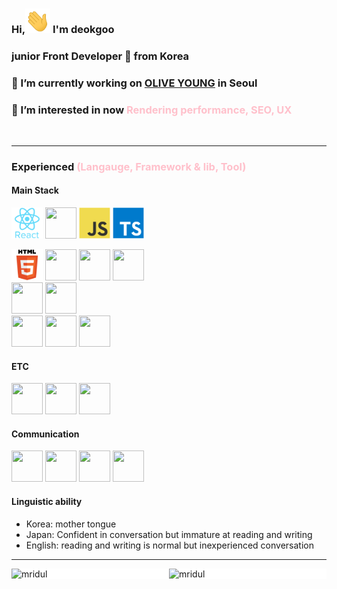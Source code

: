<link rel="stylesheet" href="https://cdn.jsdelivr.net/gh/devicons/devicon@v2.12.0/devicon.min.css">

### Hi,<img src="https://raw.githubusercontent.com/ABSphreak/ABSphreak/master/gifs/Hi.gif" width="40px" /> I'm deokgoo

### junior Front Developer 🚀 from Korea

### 🔭 I’m currently working on [OLIVE YOUNG](https://tech.oliveyoung.co.kr/about/) in Seoul
### 🌱 I’m interested in now <span style="color: pink"> Rendering performance, SEO, UX</span>

<br/>

<hr/>

### Experienced <span style="color: pink">(Langauge, Framework & lib, Tool)</span>

#### Main Stack
<p>
    <img src="https://raw.githubusercontent.com/devicons/devicon/master/icons/react/react-original-wordmark.svg" alt="react" width="50" height="50"/>
    <img src='https://cdn.jsdelivr.net/gh/devicons/devicon/icons/vuejs/vuejs-original-wordmark.svg' width="50" height="50">
    <img src="https://raw.githubusercontent.com/devicons/devicon/master/icons/javascript/javascript-original.svg" alt="javascript" width="50" height="50"/> <img src="https://raw.githubusercontent.com/devicons/devicon/master/icons/typescript/typescript-original.svg" alt="typescript" width="50" height="50"/>
<div class="tech-stack2">
    <img src="https://raw.githubusercontent.com/devicons/devicon/master/icons/html5/html5-original-wordmark.svg" alt="html5" width="50" height="50"/> 
    <img src='https://cdn.jsdelivr.net/gh/devicons/devicon/icons/sass/sass-original.svg' width="50" height="50">
    <img src='https://cdn.jsdelivr.net/gh/devicons/devicon/icons/babel/babel-original.svg' width="50" height="50">
    <img src='https://cdn.jsdelivr.net/gh/devicons/devicon/icons/webpack/webpack-original-wordmark.svg' width="50" height="50">
</div>
<div class="tech-stack3">
    <img src='https://cdn.jsdelivr.net/gh/devicons/devicon/icons/nodejs/nodejs-original-wordmark.svg' width="50" height="50">
    <img src='https://cdn.jsdelivr.net/gh/devicons/devicon/icons/express/express-original-wordmark.svg' width="50" height="50">
</div>
<div class="tech-stack4" style="margin-bottom: 1rem">
    <img src='https://cdn.jsdelivr.net/gh/devicons/devicon/icons/circleci/circleci-plain-wordmark.svg' width="50" height="50">
    <img src='https://cdn.jsdelivr.net/gh/devicons/devicon/icons/docker/docker-plain-wordmark.svg' width="50" height="50">
    <img src='https://cdn.jsdelivr.net/gh/devicons/devicon/icons/heroku/heroku-plain-wordmark.svg' width="50" height="50">
</div>

#### ETC
<div class="tech-stack5" style="margin-bottom: 1rem">
    <img src='https://cdn.jsdelivr.net/gh/devicons/devicon/icons/spring/spring-original-wordmark.svg' width="50" height="50">
    <img src='https://cdn.jsdelivr.net/gh/devicons/devicon/icons/amazonwebservices/amazonwebservices-original-wordmark.svg' width="50" height="50">
    <img src='https://cdn.jsdelivr.net/gh/devicons/devicon/icons/graphql/graphql-plain-wordmark.svg' width="50" height="50">
</div>

#### Communication
<div class="tech-stack6" style="margin-bottom: 1rem">
    <img src='https://cdn.jsdelivr.net/gh/devicons/devicon/icons/slack/slack-original-wordmark.svg' width="50" height="50">
    <img src='https://cdn.jsdelivr.net/gh/devicons/devicon/icons/trello/trello-plain-wordmark.svg' width="50" height="50">
    <img src='https://cdn.jsdelivr.net/gh/devicons/devicon/icons/github/github-original-wordmark.svg' width="50" height="50">
    <img src='https://cdn.jsdelivr.net/gh/devicons/devicon/icons/gitlab/gitlab-original-wordmark.svg' width="50" height="50">
</div>

#### Linguistic ability
- Korea: mother tongue
- Japan: Confident in conversation but immature at reading and writing
- English: reading and writing is normal but inexperienced conversation

<hr/>
<div style="display: flex; align-items: center; background-color: white;">
    <img src="https://github-readme-stats.vercel.app/api/top-langs/?username=deokgoo&layout=compact&hide_border=true" style="width:50%;" alt="mridul" />
    <img width="50%" src="https://github-readme-stats.vercel.app/api?username=deokgoo&show_icons=true&hide_border=true" style="width:50%;" alt="mridul" />
</div>
<br/>
<br/>
